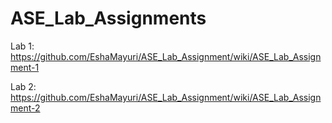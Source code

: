 # ASE_Lab_Assignments
Lab 1: https://github.com/EshaMayuri/ASE_Lab_Assignment/wiki/ASE_Lab_Assignment-1

Lab 2: https://github.com/EshaMayuri/ASE_Lab_Assignment/wiki/ASE_Lab_Assignment-2
